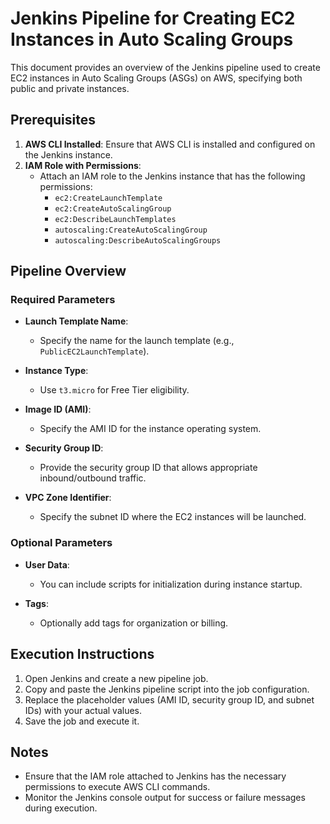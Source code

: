 # Jenkins Pipeline for Creating EC2 Instances in Auto Scaling Groups

This document provides an overview of the Jenkins pipeline used to create EC2 instances in Auto Scaling Groups (ASGs) on AWS, specifying both public and private instances.

## Prerequisites

1. **AWS CLI Installed**: Ensure that AWS CLI is installed and configured on the Jenkins instance.
2. **IAM Role with Permissions**:
   - Attach an IAM role to the Jenkins instance that has the following permissions:
     - `ec2:CreateLaunchTemplate`
     - `ec2:CreateAutoScalingGroup`
     - `ec2:DescribeLaunchTemplates`
     - `autoscaling:CreateAutoScalingGroup`
     - `autoscaling:DescribeAutoScalingGroups`

## Pipeline Overview

### Required Parameters

- **Launch Template Name**: 
  - Specify the name for the launch template (e.g., `PublicEC2LaunchTemplate`).

- **Instance Type**:
  - Use `t3.micro` for Free Tier eligibility.

- **Image ID (AMI)**:
  - Specify the AMI ID for the instance operating system.

- **Security Group ID**:
  - Provide the security group ID that allows appropriate inbound/outbound traffic.

- **VPC Zone Identifier**:
  - Specify the subnet ID where the EC2 instances will be launched.

### Optional Parameters

- **User Data**: 
  - You can include scripts for initialization during instance startup.

- **Tags**: 
  - Optionally add tags for organization or billing.

## Execution Instructions

1. Open Jenkins and create a new pipeline job.
2. Copy and paste the Jenkins pipeline script into the job configuration.
3. Replace the placeholder values (AMI ID, security group ID, and subnet IDs) with your actual values.
4. Save the job and execute it.

## Notes

- Ensure that the IAM role attached to Jenkins has the necessary permissions to execute AWS CLI commands.
- Monitor the Jenkins console output for success or failure messages during execution.

